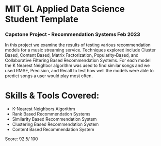 # MIT GL Applied Data Science Student Template 
### Capstone Project - Recommendation Systems Feb 2023

In this project we examine the results of testing various recommendation models for a music streaming service. Techniques explored include Cluster Based, Content Based, Matrix Factorization, Popularity-Based, and Collaborative Filtering Based Recommendation Systems. For each model the K Nearest Neighbor algorithm was used to find similar songs and we used RMSE, Precision, and Recall to test how well the models were able to predict songs a user would play most often.

# Skills & Tools Covered: 
* K-Nearest Neighbors Algorithm
* Rank Based Recommendation Systems
* Similarity Based Recommendation System
* Clustering Based Recommendation System 
* Content Based Recommendation System

Score: 92.5/ 100
